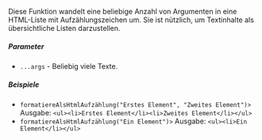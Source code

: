 Diese Funktion wandelt eine beliebige Anzahl von Argumenten in eine HTML-Liste mit Aufzählungszeichen um. Sie ist nützlich, um Textinhalte als übersichtliche Listen darzustellen.

##### Parameter
* `...args` - Beliebig viele Texte.

##### Beispiele
* `formatiereAlsHtmlAufzählung("Erstes Element", "Zweites Element")>` Ausgabe: `<ul><li>Erstes Element</li><li>Zweites Element</li></ul>`
* `formatiereAlsHtmlAufzählung("Ein Element")>` Ausgabe: `<ul><li>Ein Element</li></ul>`
